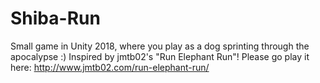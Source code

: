 # Shiba-Run
Small game in Unity 2018, where you play as a dog sprinting through the apocalypse :)
Inspired by jmtb02's "Run Elephant Run"! Please go play it here: http://www.jmtb02.com/run-elephant-run/
